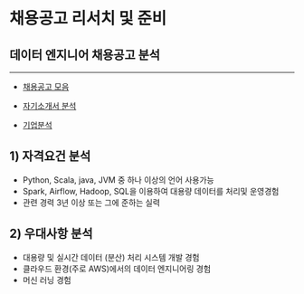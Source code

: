 # 채용공고 리서치 및 준비



## 데이터 엔지니어 채용공고 분석

---

- [채용공고 모음](https://github.com/wjsrlahrlco1998/recruit-research/blob/master/Search.md)

- [자기소개서 분석](https://github.com/wjsrlahrlco1998/recruit-research/blob/master/Self_Introduction_Qlist_Classification.md)
- [기업분석](https://github.com/wjsrlahrlco1998/recruit-research/blob/master/Company_Analysis.md)

## 1) 자격요건 분석

- Python, Scala, java, JVM 중 하나 이상의 언어 사용가능
- Spark, Airflow, Hadoop, SQL을 이용하여 대용량 데이터를 처리및 운영경험
- 관련 경력 3년 이상 또는 그에 준하는 실력



## 2) 우대사항 분석

- 대용량 및 실시간 데이터 (분산) 처리 시스템 개발 경험
- 클라우드 환경(주로 AWS)에서의 데이터 엔지니어링 경험
- 머신 러닝 경험

